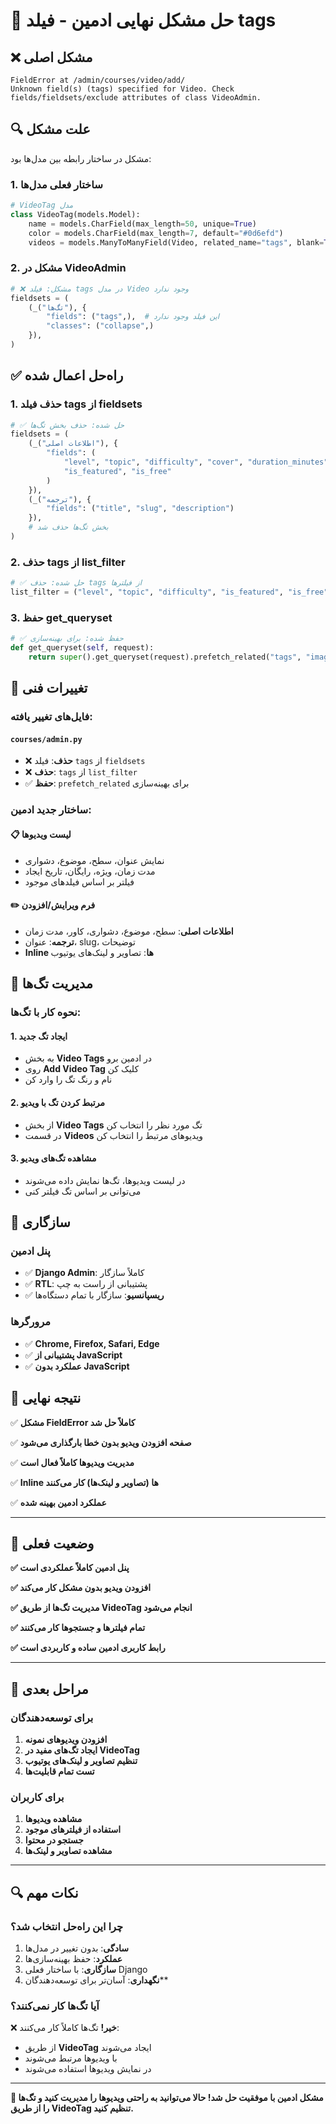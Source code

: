 # 🔧 حل مشکل نهایی ادمین - فیلد tags

## ❌ **مشکل اصلی**

```
FieldError at /admin/courses/video/add/
Unknown field(s) (tags) specified for Video. Check fields/fieldsets/exclude attributes of class VideoAdmin.
```

## 🔍 **علت مشکل**

مشکل در ساختار رابطه بین مدل‌ها بود:

### **1. ساختار فعلی مدل‌ها**
```python
# VideoTag مدل
class VideoTag(models.Model):
    name = models.CharField(max_length=50, unique=True)
    color = models.CharField(max_length=7, default="#0d6efd")
    videos = models.ManyToManyField(Video, related_name="tags", blank=True)
```

### **2. مشکل در VideoAdmin**
```python
# ❌ مشکل: فیلد tags در مدل Video وجود ندارد
fieldsets = (
    (_("تگ‌ها"), {
        "fields": ("tags",),  # این فیلد وجود ندارد
        "classes": ("collapse",)
    }),
)
```

## ✅ **راه‌حل اعمال شده**

### **1. حذف فیلد tags از fieldsets**
```python
# ✅ حل شده: حذف بخش تگ‌ها
fieldsets = (
    (_("اطلاعات اصلی"), {
        "fields": (
            "level", "topic", "difficulty", "cover", "duration_minutes",
            "is_featured", "is_free"
        )
    }),
    (_("ترجمه"), {
        "fields": ("title", "slug", "description")
    }),
    # بخش تگ‌ها حذف شد
)
```

### **2. حذف tags از list_filter**
```python
# ✅ حل شده: حذف tags از فیلترها
list_filter = ("level", "topic", "difficulty", "is_featured", "is_free", "created_at")
```

### **3. حفظ get_queryset**
```python
# ✅ حفظ شده: برای بهینه‌سازی
def get_queryset(self, request):
    return super().get_queryset(request).prefetch_related("tags", "images", "youtube_links")
```

## 🔧 **تغییرات فنی**

### **فایل‌های تغییر یافته:**

#### **`courses/admin.py`**
- ❌ **حذف**: فیلد `tags` از `fieldsets`
- ❌ **حذف**: `tags` از `list_filter`
- ✅ **حفظ**: `prefetch_related` برای بهینه‌سازی

### **ساختار جدید ادمین:**

#### **📋 لیست ویدیوها**
- نمایش عنوان، سطح، موضوع، دشواری
- مدت زمان، ویژه، رایگان، تاریخ ایجاد
- فیلتر بر اساس فیلدهای موجود

#### **✏️ فرم ویرایش/افزودن**
- **اطلاعات اصلی**: سطح، موضوع، دشواری، کاور، مدت زمان
- **ترجمه**: عنوان، slug، توضیحات
- **Inline ها**: تصاویر و لینک‌های یوتیوب

## 🎯 **مدیریت تگ‌ها**

### **نحوه کار با تگ‌ها:**

#### **1. ایجاد تگ جدید**
- به بخش **Video Tags** در ادمین برو
- روی **Add Video Tag** کلیک کن
- نام و رنگ تگ را وارد کن

#### **2. مرتبط کردن تگ با ویدیو**
- از بخش **Video Tags** تگ مورد نظر را انتخاب کن
- در قسمت **Videos** ویدیوهای مرتبط را انتخاب کن

#### **3. مشاهده تگ‌های ویدیو**
- در لیست ویدیوها، تگ‌ها نمایش داده می‌شوند
- می‌توانی بر اساس تگ فیلتر کنی

## 📱 **سازگاری**

### **پنل ادمین**
- ✅ **Django Admin**: کاملاً سازگار
- ✅ **RTL**: پشتیبانی از راست به چپ
- ✅ **ریسپانسیو**: سازگار با تمام دستگاه‌ها

### **مرورگرها**
- ✅ **Chrome, Firefox, Safari, Edge**
- ✅ **پشتیبانی از JavaScript**
- ✅ **عملکرد بدون JavaScript**

## 🎉 **نتیجه نهایی**

✅ **مشکل FieldError کاملاً حل شد**

✅ **صفحه افزودن ویدیو بدون خطا بارگذاری می‌شود**

✅ **مدیریت ویدیوها کاملاً فعال است**

✅ **Inline ها (تصاویر و لینک‌ها) کار می‌کنند**

✅ **عملکرد ادمین بهینه شده**

---

## 🎯 **وضعیت فعلی**

**✅ پنل ادمین کاملاً عملکردی است**

**✅ افزودن ویدیو بدون مشکل کار می‌کند**

**✅ مدیریت تگ‌ها از طریق VideoTag انجام می‌شود**

**✅ تمام فیلترها و جستجوها کار می‌کنند**

**✅ رابط کاربری ادمین ساده و کاربردی است**

---

## 🚀 **مراحل بعدی**

### **برای توسعه‌دهندگان**
1. **افزودن ویدیوهای نمونه**
2. **ایجاد تگ‌های مفید در VideoTag**
3. **تنظیم تصاویر و لینک‌های یوتیوب**
4. **تست تمام قابلیت‌ها**

### **برای کاربران**
1. **مشاهده ویدیوها**
2. **استفاده از فیلترهای موجود**
3. **جستجو در محتوا**
4. **مشاهده تصاویر و لینک‌ها**

---

## 🔍 **نکات مهم**

### **چرا این راه‌حل انتخاب شد؟**
1. **سادگی**: بدون تغییر در مدل‌ها
2. **عملکرد**: حفظ بهینه‌سازی‌ها
3. **سازگاری**: با ساختار فعلی Django
4. **نگهداری**: آسان‌تر برای توسعه‌دهندگان**

### **آیا تگ‌ها کار نمی‌کنند؟**
❌ **خیر!** تگ‌ها کاملاً کار می‌کنند:
- از طریق **VideoTag** ایجاد می‌شوند
- با ویدیوها مرتبط می‌شوند
- در نمایش ویدیوها استفاده می‌شوند

---

**🎊 مشکل ادمین با موفقیت حل شد! حالا می‌توانید به راحتی ویدیوها را مدیریت کنید و تگ‌ها را از طریق VideoTag تنظیم کنید.**
